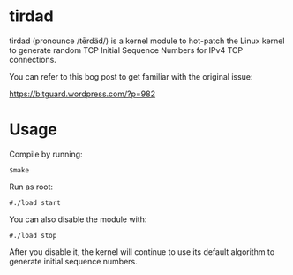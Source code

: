 # tirdad
tirdad (pronounce /tērdäd/) is a kernel module to hot-patch the Linux kernel to generate random TCP Initial Sequence Numbers for IPv4 TCP connections.

You can refer to this bog post to get familiar with the original issue:

https://bitguard.wordpress.com/?p=982

# Usage
 Compile by running:
 
`$make`

 Run as root:
 
`#./load start`

 You can also disable the module with:
 
`#./load stop`

 After you disable it, the kernel will continue to use its default algorithm to generate initial sequence numbers.
